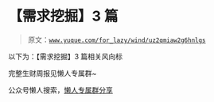# 【需求挖掘】3 篇

> 原文：[`www.yuque.com/for_lazy/wind/uz2qmiaw2g6hnlgs`](https://www.yuque.com/for_lazy/wind/uz2qmiaw2g6hnlgs)

以下为：【需求挖掘】3 篇相关风向标

完整生财周报见懒人专属群~

公众号懒人搜索，[懒人专属群分享](https://lazybook.fun/#/blog/group)